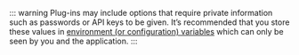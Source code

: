 ::: warning
Plug-ins may include options that require private information such as passwords or API keys to be given. It’s recommended that you store these values in [environment (or configuration) variables][env] which can only be seen by you and the application.
:::

[env]: https://devcenter.heroku.com/articles/config-vars
